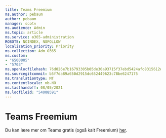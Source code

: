 ```yaml
---
title: Teams Freemium
ms.author: pebaum
author: pebaum
manager: scotv
ms.audience: Admin
ms.topic: article
ms.service: o365-administration
ROBOTS: NOINDEX, NOFOLLOW
localization_priority: Priority
ms.collection: Adm_O365
ms.custom:
- "6500005"
- "5703"
ms.openlocfilehash: 76d026e7b16793305b05de30a93715f37ebd5424afc8315612dcfe37abb38089
ms.sourcegitcommit: b5f7da89a650d2915dc652449623c78be6247175
ms.translationtype: MT
ms.contentlocale: nb-NO
ms.lasthandoff: 08/05/2021
ms.locfileid: "54008591"
---
```

# <a name="teams-freemium"></a>Teams Freemium

Du kan lære mer om Teams gratis (også kalt Freemium) [her](https://docs.microsoft.com/alchemyinsights/teams-freemium).
